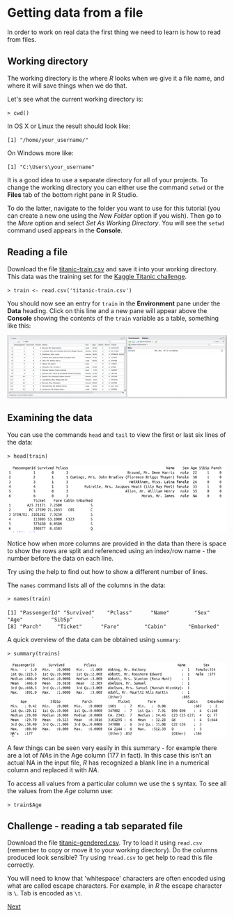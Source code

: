 # Getting data from a file

In order to work on real data the first thing we need to learn is how to read from files.

## Working directory

The working directory is the where *R* looks when we give it a file name, and where it will save things when we do that.

Let's see what the current working directory is:

`> cwd()`

In OS X or Linux the result should look like:

`[1] "/home/your_username/"`

On Windows more like:

`[1] "C:\Users\your_username"`

It is a good idea to use a separate directory for all of your projects.
To change the working directory you can either use the command `setwd` or the **Files** tab of the bottom right pane in R Studio.

To do the latter, navigate to the folder you want to use for this tutorial (you can create a new one using the *New Folder* option if you wish).
Then go to the *More* option and select *Set As Working Directory*. You will see the `setwd` command used appears in the **Console**.

## Reading a file

Download the file [titanic-train.csv](data/titanic-train.csv) and save it into your working directory.
This data was the training set for the [Kaggle Titanic challenge](https://www.kaggle.com/c/titanic/data).

`> train <- read.csv('titanic-train.csv')`

You should now see an entry for `train` in the **Environment** pane under the **Data** heading.
Click on this line and a new pane will appear above the **Console** showing the contents of the `train` variable as a table, something like this:

![Titanic Kaggle training dataset in R Studio](images/titanic-train-data.png)

## Examining the data

You can use the commands `head` and `tail` to view the first or last six lines of the data:

`> head(train)`

![First lines of Titanic Kaggle training dataset](images/head-titanic-train.png)

Notice how when more columns are provided in the data than there is space to show the rows are split and referenced using an index/row name - the number before the data on each line.

Try using the help to find out how to show a different number of lines.

The `names` command lists all of the columns in the data:

```
> names(train)

[1] "PassengerId" "Survived"    "Pclass"      "Name"        "Sex"         "Age"         "SibSp"      `
[8] "Parch"     "Ticket"      "Fare"        "Cabin"       "Embarked"
```

A quick overview of the data can be obtained using `summary`:

`> summary(trains)`

![Summary of Titanic Kaggle training dataset](images/titanic-train-summary.png)

A few things can be seen very easily in this summary - for example there are a lot of *NA*s in the Age column (177 in fact).
In this case this isn't an actual NA in the input file, *R* has recognized a blank line in a numerical column and replaced it with *NA*.

To access all values from a particular column we use the `$` syntax.
To see all the values from the *Age* column use:

`> train$Age`

## Challenge - reading a tab separated file

Download the file [titanic-gendered.csv](data/titanic-gendered.csv).
Try to load it using `read.csv` (remember to copy or move it to your working directory).
Do the columns produced look sensible?
Try using `?read.csv` to get help to read this file correctly.

You will need to know that 'whitespace' characters are often encoded using what are called escape characters.
For example, in *R* the escape character is `\`.
Tab is encoded as `\t`.

[Next]()
